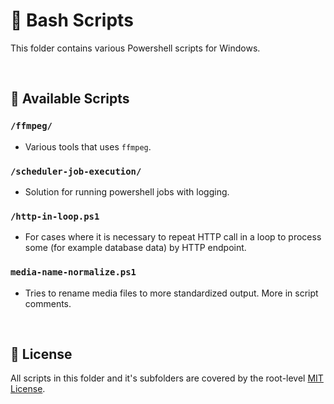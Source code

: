 # 🐚 Bash Scripts

This folder contains various Powershell scripts for Windows.

&nbsp;

## 📜 Available Scripts

### `/ffmpeg/`
* Various tools that uses `ffmpeg`.


### `/scheduler-job-execution/`
* Solution for running powershell jobs with logging.

### `/http-in-loop.ps1`
* For cases where it is necessary to repeat HTTP call in a loop to process some (for example database data) by HTTP endpoint.

### `media-name-normalize.ps1`
* Tries to rename media files to more standardized output. More in script comments.


&nbsp;

## 📄 License
All scripts in this folder and it's subfolders are covered by the root-level [MIT License](../LICENSE).
